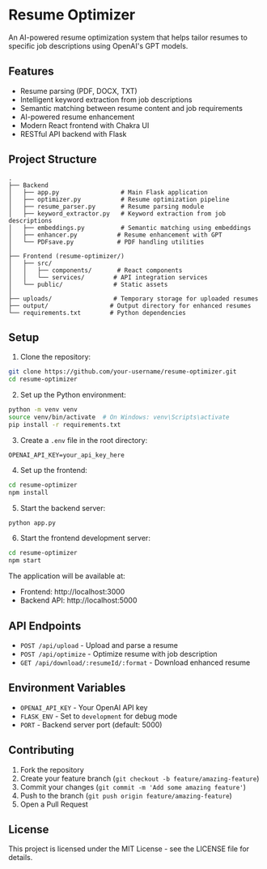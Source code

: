 # Resume Optimizer

An AI-powered resume optimization system that helps tailor resumes to specific job descriptions using OpenAI's GPT models.

## Features

- Resume parsing (PDF, DOCX, TXT)
- Intelligent keyword extraction from job descriptions
- Semantic matching between resume content and job requirements
- AI-powered resume enhancement
- Modern React frontend with Chakra UI
- RESTful API backend with Flask

## Project Structure

```
.
├── Backend
│   ├── app.py                 # Main Flask application
│   ├── optimizer.py           # Resume optimization pipeline
│   ├── resume_parser.py       # Resume parsing module
│   ├── keyword_extractor.py   # Keyword extraction from job descriptions
│   ├── embeddings.py          # Semantic matching using embeddings
│   ├── enhancer.py           # Resume enhancement with GPT
│   └── PDFsave.py            # PDF handling utilities
│
├── Frontend (resume-optimizer/)
│   ├── src/
│   │   ├── components/       # React components
│   │   └── services/        # API integration services
│   └── public/              # Static assets
│
├── uploads/                 # Temporary storage for uploaded resumes
├── output/                 # Output directory for enhanced resumes
└── requirements.txt        # Python dependencies
```

## Setup

1. Clone the repository:
```bash
git clone https://github.com/your-username/resume-optimizer.git
cd resume-optimizer
```

2. Set up the Python environment:
```bash
python -m venv venv
source venv/bin/activate  # On Windows: venv\Scripts\activate
pip install -r requirements.txt
```

3. Create a `.env` file in the root directory:
```
OPENAI_API_KEY=your_api_key_here
```

4. Set up the frontend:
```bash
cd resume-optimizer
npm install
```

5. Start the backend server:
```bash
python app.py
```

6. Start the frontend development server:
```bash
cd resume-optimizer
npm start
```

The application will be available at:
- Frontend: http://localhost:3000
- Backend API: http://localhost:5000

## API Endpoints

- `POST /api/upload` - Upload and parse a resume
- `POST /api/optimize` - Optimize resume with job description
- `GET /api/download/:resumeId/:format` - Download enhanced resume

## Environment Variables

- `OPENAI_API_KEY` - Your OpenAI API key
- `FLASK_ENV` - Set to `development` for debug mode
- `PORT` - Backend server port (default: 5000)

## Contributing

1. Fork the repository
2. Create your feature branch (`git checkout -b feature/amazing-feature`)
3. Commit your changes (`git commit -m 'Add some amazing feature'`)
4. Push to the branch (`git push origin feature/amazing-feature`)
5. Open a Pull Request

## License

This project is licensed under the MIT License - see the LICENSE file for details. 